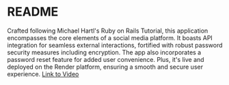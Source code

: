 # README
Crafted following Michael Hartl's Ruby on Rails Tutorial, this application encompasses the core elements of a social media platform. It boasts API integration for seamless external interactions, fortified with robust password security measures including encryption. The app also incorporates a password reset feature for added user convenience. Plus, it's live and deployed on the Render platform, ensuring a smooth and secure user experience.
[Link to Video](https://drive.google.com/file/d/1Klg8TQ8JOAQydDithrQCaH9GoTC6Yjap/view)

